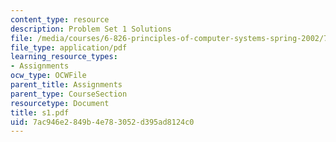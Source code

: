 ```yaml
---
content_type: resource
description: Problem Set 1 Solutions
file: /media/courses/6-826-principles-of-computer-systems-spring-2002/7ac946e2849b4e783052d395ad8124c0_s1.pdf
file_type: application/pdf
learning_resource_types:
- Assignments
ocw_type: OCWFile
parent_title: Assignments
parent_type: CourseSection
resourcetype: Document
title: s1.pdf
uid: 7ac946e2-849b-4e78-3052-d395ad8124c0
---
```

